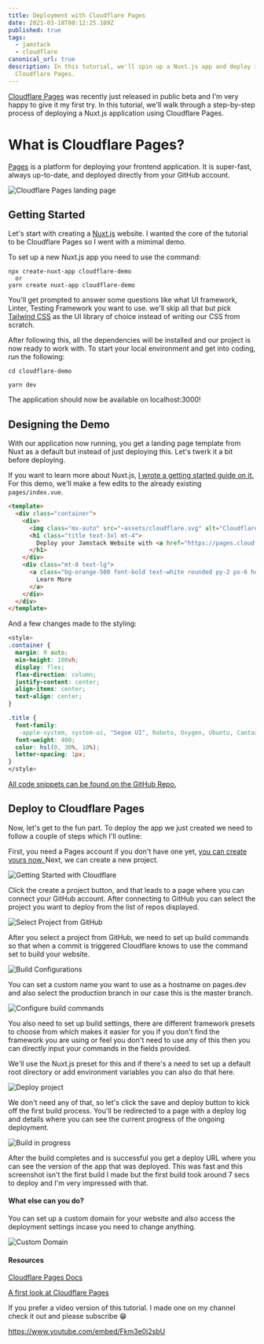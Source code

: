 ```yaml
---
title: Deployment with Cloudflare Pages
date: 2021-03-18T08:12:25.109Z
published: true
tags:
  - jamstack
  - cloudflare
canonical_url: true
description: In this tutorial, we'll spin up a Nuxt.js app and deploy it to
  Cloudflare Pages.
---
```

[Cloudflare Pages](https://pages.cloudflare.com/) was recently just released in public beta and I'm very happy to give it my first try. In this tutorial, we'll walk through a step-by-step process of deploying a Nuxt.js application using Cloudflare Pages.

# What is Cloudflare Pages?

[Pages](https://pages.cloudflare.com/) is a platform for deploying your frontend application. It is super-fast, always up-to-date, and deployed directly from your GitHub account.

![Cloudflare Pages landing page](/images/uploads/screenshot-2021-03-18-at-09.31.42.png)

## Getting Started

Let's start with creating a [Nuxt.js](https://nuxtjs.org/) website. I wanted the core of the tutorial to be Cloudflare Pages so I went with a mimimal demo.

To set up a new Nuxt.js app you need to use the command:

```
npx create-nuxt-app cloudflare-demo
  or
yarn create nuxt-app cloudflare-demo
```

You'll get prompted to answer some questions like what UI framework, Linter, Testing Framework you want to use. we'll skip all that but pick [Tailwind CSS](https://tailwindcss.com/) as the UI library of choice instead of writing our CSS from scratch.

After following this, all the dependencies will be installed and our project is now ready to work with. To start your local environment and get into coding, run the following:

```
cd cloudflare-demo

yarn dev
```

The application should now be available on localhost:3000!

## Designing the Demo

With our application now running, you get a landing page template from Nuxt as a default but instead of just deploying this. Let's twerk it a bit before deploying.

If you want to learn more about Nuxt.js, [I wrote a getting started guide on it.](https://www.giftegwuenu.com/getting-started-with-nuxt-js/) For this demo, we'll make a few edits to the already existing `pages/index.vue`.

```html
<template>
  <div class="container">
    <div>
      <img class="mx-auto" src="~assets/cloudflare.svg" alt="Cloudflare Pages" width="350">
      <h1 class="title text-3xl mt-4">
        Deploy your Jamstack Website with <a href="https://pages.cloudflare.com/"> Cloudflare Pages.</a>
      </h1>
    </div>
    <div class="mt-8 text-lg">
      <a class="bg-orange-500 font-bold text-white rounded py-2 px-6 hover:bg-orange-600" href="https://pages.cloudflare.com/">
        Learn More
      </a>
    </div>
  </div>
</template>
```

And a few changes made to the styling:

```css
<style>
.container {
  margin: 0 auto;
  min-height: 100vh;
  display: flex;
  flex-direction: column;
  justify-content: center;
  align-items: center;
  text-align: center;
}

.title {
  font-family:
   -apple-system, system-ui, "Segoe UI", Roboto, Oxygen, Ubuntu, Cantarell, "Fira Sans", "Droid Sans", "Helvetica Neue", sans-serif;
  font-weight: 400;
  color: hsl(0, 30%, 10%);
  letter-spacing: 1px;
}
</style>
```

[All code snippets can be found on the GitHub Repo.](https://github.com/lauragift21/cloudflare-demo)

## [](https://github.com/lauragift21/cloudflare-demo)Deploy to Cloudflare Pages

Now, let's get to the fun part. To deploy the app we just created we need to follow a couple of steps which I'll outline:

First, you need a Pages account if you don't have one yet, [you can create yours now. ](https://dash.cloudflare.com/?to=/:account/pages)Next, we can create a new project.

![Getting Started with Cloudflare](/images/uploads/screenshot-2021-03-18-at-09.56.35.png)

Click the create a project button, and that leads to a page where you can connect your GitHub account. After connecting to GitHub you can select the project you want to deploy from the list of repos displayed.

![Select Project from GitHub](/images/uploads/screenshot-2021-03-18-at-09.57.06.png)

After you select a project from GitHub, we need to set up build commands so that when a commit is triggered Cloudflare knows to use the command set to build your website.

![Build Configurations](/images/uploads/screenshot-2021-03-18-at-09.57.40.png)

You can set a custom name you want to use as a hostname on pages.dev and also select the production branch in our case this is the master branch.

![Configure build commands](/images/uploads/screenshot-2021-03-18-at-09.57.52.png)

You also need to set up build settings, there are different framework presets to choose from which makes it easier for you if you don't find the framework you are using or feel you don't need to use any of this then you can directly input your commands in the fields provided.

We'll use the Nuxt.js preset for this and if there's a need to set up a default root directory or add environment variables you can also do that here. 

![Deploy project](/images/uploads/screenshot-2021-03-18-at-09.58.07.png)

We don't need any of that, so let's click the save and deploy button to kick off the first build process. You'll be redirected to a page with a deploy log and details where you can see the current progress of the ongoing deployment. 

![Build in progress](/images/uploads/screenshot-2021-03-18-at-09.59.08.png)

After the build completes and is successful you get a deploy URL where you can see the version of the app that was deployed. This was fast and this screenshot isn't the first build I made but the first build took around 7 secs to deploy and I'm very impressed with that.

#### What else can you do?

You can set up a custom domain for your website and also access the deployment settings incase you need to change anything.

![Custom Domain](/images/uploads/screenshot-2021-03-18-at-09.58.37.png)

#### Resources

[Cloudflare Pages Docs](https://developers.cloudflare.com/pages/)

[A first look at Cloudflare Pages](https://css-tricks.com/video-screencasts/203-a-first-look-at-cloudflare-pages/)

[](https://css-tricks.com/video-screencasts/203-a-first-look-at-cloudflare-pages/)[](https://www.youtube.com/watch?v=IeHC4NwkEfc&t=3s)If you prefer a video version of this tutorial. I made one on my channel check it out and please subscribe 😁

https://www.youtube.com/embed/Fkm3e0j2sbU